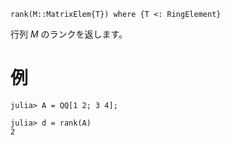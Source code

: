 ```
rank(M::MatrixElem{T}) where {T <: RingElement}
```

行列 $M$ のランクを返します。

# 例

```jldoctest
julia> A = QQ[1 2; 3 4];

julia> d = rank(A)
2
```

